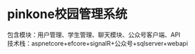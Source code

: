 # pinkone校园管理系统  
包含模块：用户管理、学生管理、聊天模块、公众号客户端、API  
技术栈：aspnetcore+efcore+signalR+公众号+sqlserver+webapi  
